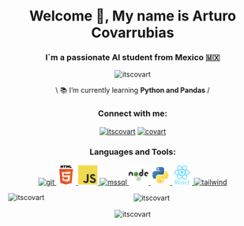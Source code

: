 <h1 align="center">Welcome 👋, My name is Arturo Covarrubias</h1>
<h3 align="center">I´m a passionate AI student from Mexico 🇲🇽</h3>

<p align="center"> <img src="https://komarev.com/ghpvc/?username=itscovart&label=Profile%20views&color=a295d0&style=plastic" alt="itscovart" /> </p>

<p align="center"> \ 📚 I’m currently learning <b>Python and Pandas</b> / </p>

<h3 align="center">Connect with me:</h3>
<p align="center">
<a href="https://instagram.com/itscovart" target="blank"><img align="center" src="https://raw.githubusercontent.com/rahuldkjain/github-profile-readme-generator/master/src/images/icons/Social/instagram.svg" alt="itscovart" height="30" width="40" /></a>
<a href="https://www.leetcode.com/covart" target="blank"><img align="center" src="https://raw.githubusercontent.com/rahuldkjain/github-profile-readme-generator/master/src/images/icons/Social/leet-code.svg" alt="covart" height="30" width="40" /></a>
</p>

<h3 align="center">Languages and Tools:</h3>
<p align="center"> <a href="https://git-scm.com/" target="_blank" rel="noreferrer"> <img src="https://www.vectorlogo.zone/logos/git-scm/git-scm-icon.svg" alt="git" width="40" height="40"/> </a> <a href="https://www.w3.org/html/" target="_blank" rel="noreferrer"> <img src="https://raw.githubusercontent.com/devicons/devicon/master/icons/html5/html5-original-wordmark.svg" alt="html5" width="40" height="40"/> </a> <a href="https://developer.mozilla.org/en-US/docs/Web/JavaScript" target="_blank" rel="noreferrer"> <img src="https://raw.githubusercontent.com/devicons/devicon/master/icons/javascript/javascript-original.svg" alt="javascript" width="40" height="40"/> </a> <a href="https://www.microsoft.com/en-us/sql-server" target="_blank" rel="noreferrer"> <img src="https://www.svgrepo.com/show/303229/microsoft-sql-server-logo.svg" alt="mssql" width="40" height="40"/> </a> <a href="https://nodejs.org" target="_blank" rel="noreferrer"> <img src="https://raw.githubusercontent.com/devicons/devicon/master/icons/nodejs/nodejs-original-wordmark.svg" alt="nodejs" width="40" height="40"/> </a> <a href="https://www.python.org" target="_blank" rel="noreferrer"> <img src="https://raw.githubusercontent.com/devicons/devicon/master/icons/python/python-original.svg" alt="python" width="40" height="40"/> </a> <a href="https://reactjs.org/" target="_blank" rel="noreferrer"> <img src="https://raw.githubusercontent.com/devicons/devicon/master/icons/react/react-original-wordmark.svg" alt="react" width="40" height="40"/> </a> <a href="https://tailwindcss.com/" target="_blank" rel="noreferrer"> <img src="https://www.vectorlogo.zone/logos/tailwindcss/tailwindcss-icon.svg" alt="tailwind" width="40" height="40"/> </a> </p>

<p align="center">&nbsp;<img align="center" src="https://github-readme-stats.vercel.app/api?username=itscovart&show_icons=true&theme=dark&title_color=c9c5c5&text_color=e3e3e3&hide_border=true&locale=en" alt="itscovart" />
<img align="left" src="https://github-readme-stats.vercel.app/api/top-langs?username=itscovart&show_icons=true&theme=dark&title_color=c9c5c5&text_color=e3e3e3&hide_border=true&locale=en&layout=compact" alt="itscovart" />  </p>

<p align="center"><img align="center" src="https://github-readme-streak-stats.herokuapp.com/?user=itscovart&theme=dark" alt="itscovart" /></p> 
